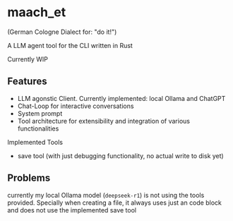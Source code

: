 # maach_et
(German Cologne Dialect for: "do it!")

A LLM agent tool for the CLI written in Rust

Currently WIP

## Features

- LLM agonstic Client. Currently implemented: local Ollama and ChatGPT
- Chat-Loop for interactive conversations
- System prompt
- Tool architecture for extensibility and integration of various functionalities

Implemented Tools
- save tool (with just debugging functionality, no actual write to disk yet)

## Problems

currently my local Ollama model (`deepseek-r1`) is not using the tools provided.
Specially when creating a file, it always uses just an code block and does not
use the implemented save tool